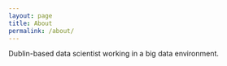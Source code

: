 ```yaml
---
layout: page
title: About
permalink: /about/
---
```


Dublin-based data scientist working in a big data environment.  

